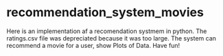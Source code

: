 # recommendation_system_movies
Here is an implementation af a recomendation systmem in python. The ratings.csv file was depreciated because it was too large. 
The system can recommend a movie for a user, show Plots of Data.
Have fun!
